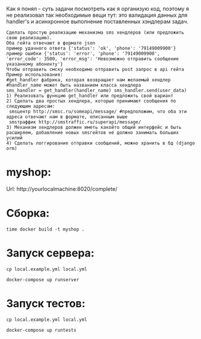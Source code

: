 Как я понял - суть задачи посмотреть как я организую код, поэтому я не реализовал так необходимые вещи тут: это валидация данных для handler's и асинхронное выполнение поставленных хэндлерам задач.

```
Сделать простую реализацию механизма sms хендлеров (или предложить свою реализацию).
Оба гейта отвечают в формате json
пример удачного ответа {'status': 'ok', 'phone': '79149009900'}
пример ошибки {'status': 'error', 'phone': '79149009900', 'error_code': ­3500, 'error_msg': 'Невозможно отправить сообщение указанному абоненту'}
Чтобы отправить смску необходимо отправить post запрос в api гейта Пример использования:
#get_handler фабрика, которая возвращает нам желаемый хендлер #handler_name может быть названием класса хендлера
sms_handler = get_handler(handler_name) sms_handler.send(user_data)
1) Реализовать функцию get_handler или предложить свой вариант
2) Сделать два простых хендлера, которые принимают сообщения по следующим адресам:
­ sms­центр http://smsc.ru/some­api/message/ #предположим, что оба эти адреса отвечают нам в формате, описанным выше
­ sms­траффик http://smstraffic.ru/super­api/message/
3) Механизм хендлеров должен иметь какой­то общий интерфейс и быть расширяем, добавление новых sms­гейтов не должно занимать больших усилий
4) Сделать логгирование отправки сообщений, можно хранить в бд (django orm)
```

# myshop:

   Url: http://yourlocalmachine:8020/complete/

# Сборка:

    time docker build -t myshop .

# Запуск сервера:

    cp local.example.yml local.yml

    docker-compose up runserver

# Запуск тестов:

    cp local.example.yml local.yml

    docker-compose up runtests

